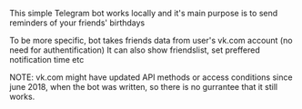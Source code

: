 This simple Telegram bot works locally and it's main purpose is to send reminders of your friends' birthdays 

To be more specific, bot takes friends data from user's vk.com account (no need for authentification)
It can also show friendslist, set preffered notification time etc

NOTE: vk.com might have updated API methods or access conditions since june 2018, when the bot was written, so there is no gurrantee that it still works.

